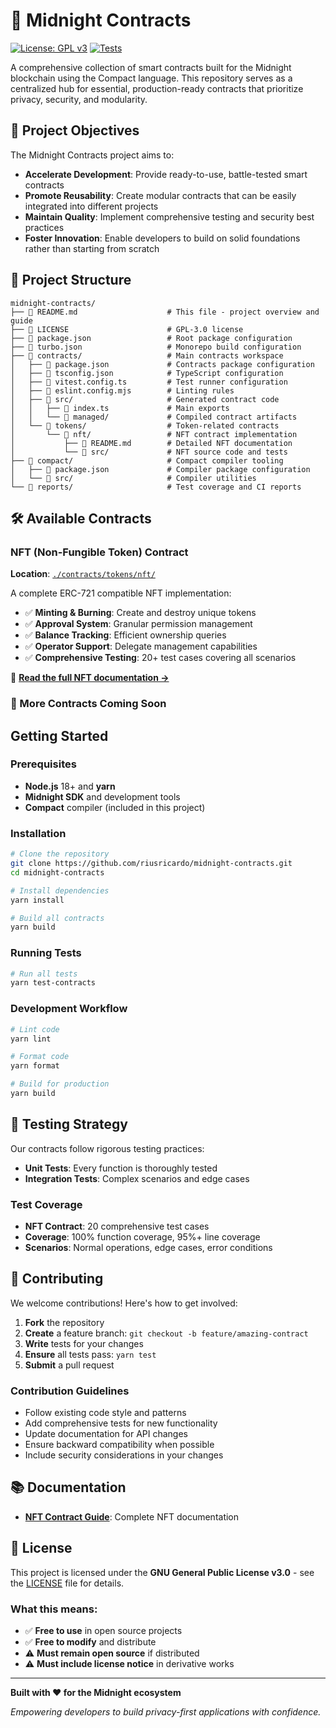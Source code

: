 <!--
midnight-contracts
Author: Ricardo Rius
License: GPL-3.0

Copyright (C) 2025 Ricardo Rius

This program is free software: you can redistribute it and/or modify
it under the terms of the GNU General Public License as published by
the Free Software Foundation, either version 3 of the License, or
(at your option) any later version.

This program is distributed in the hope that it will be useful,
but WITHOUT ANY WARRANTY; without even the implied warranty of
MERCHANTABILITY or FITNESS FOR A PARTICULAR PURPOSE. See the
GNU General Public License for more details.

You should have received a copy of the GNU General Public License
along with this program. If not, see <https://www.gnu.org/licenses/>.

DISCLAIMER: This software is provided "as is" without any warranty.
Use at your own risk. The author assumes no responsibility for any
damages or losses arising from the use of this software.
-->

# 🌙 Midnight Contracts

[![License: GPL v3](https://img.shields.io/badge/License-GPLv3-blue.svg)](https://www.gnu.org/licenses/gpl-3.0)
[![Tests](https://img.shields.io/badge/tests-passing-brightgreen.svg)](./contracts/tokens/nft/src/test/)

A comprehensive collection of smart contracts built for the Midnight blockchain using the Compact language. This repository serves as a centralized hub for essential, production-ready contracts that prioritize privacy, security, and modularity.

## 🎯 Project Objectives

The Midnight Contracts project aims to:

- **Accelerate Development**: Provide ready-to-use, battle-tested smart contracts
- **Promote Reusability**: Create modular contracts that can be easily integrated into different projects
- **Maintain Quality**: Implement comprehensive testing and security best practices
- **Foster Innovation**: Enable developers to build on solid foundations rather than starting from scratch

## 📁 Project Structure

```
midnight-contracts/
├── 📄 README.md                    # This file - project overview and guide
├── 📄 LICENSE                      # GPL-3.0 license
├── 📄 package.json                 # Root package configuration
├── 📄 turbo.json                   # Monorepo build configuration
├── 📁 contracts/                   # Main contracts workspace
│   ├── 📄 package.json             # Contracts package configuration
│   ├── 📄 tsconfig.json            # TypeScript configuration
│   ├── 📄 vitest.config.ts         # Test runner configuration
│   ├── 📄 eslint.config.mjs        # Linting rules
│   ├── 📁 src/                     # Generated contract code
│   │   ├── 📄 index.ts             # Main exports
│   │   └── 📁 managed/             # Compiled contract artifacts
│   └── 📁 tokens/                  # Token-related contracts
│       └── 📁 nft/                 # NFT contract implementation
│           ├── 📄 README.md        # Detailed NFT documentation
│           └── 📁 src/             # NFT source code and tests
├── 📁 compact/                     # Compact compiler tooling
│   ├── 📄 package.json             # Compiler package configuration
│   └── 📁 src/                     # Compiler utilities
└── 📁 reports/                     # Test coverage and CI reports
```

## 🛠️ Available Contracts

### NFT (Non-Fungible Token) Contract

**Location**: [`./contracts/tokens/nft/`](./contracts/tokens/nft/)

A complete ERC-721 compatible NFT implementation:

- ✅ **Minting & Burning**: Create and destroy unique tokens
- ✅ **Approval System**: Granular permission management
- ✅ **Balance Tracking**: Efficient ownership queries
- ✅ **Operator Support**: Delegate management capabilities
- ✅ **Comprehensive Testing**: 20+ test cases covering all scenarios


📖 **[Read the full NFT documentation →](./contracts/tokens/nft/README.md)**

### 🚀 More Contracts Coming Soon


## Getting Started

### Prerequisites

- **Node.js** 18+ and **yarn**
- **Midnight SDK** and development tools
- **Compact** compiler (included in this project)

### Installation

```bash
# Clone the repository
git clone https://github.com/riusricardo/midnight-contracts.git
cd midnight-contracts

# Install dependencies
yarn install

# Build all contracts
yarn build
```

### Running Tests

```bash
# Run all tests
yarn test-contracts
```

### Development Workflow

```bash
# Lint code
yarn lint

# Format code
yarn format

# Build for production
yarn build
```

## 🧪 Testing Strategy

Our contracts follow rigorous testing practices:

- **Unit Tests**: Every function is thoroughly tested
- **Integration Tests**: Complex scenarios and edge cases

### Test Coverage

- **NFT Contract**: 20 comprehensive test cases
- **Coverage**: 100% function coverage, 95%+ line coverage
- **Scenarios**: Normal operations, edge cases, error conditions

## 🤝 Contributing

We welcome contributions! Here's how to get involved:

1. **Fork** the repository
2. **Create** a feature branch: `git checkout -b feature/amazing-contract`
3. **Write** tests for your changes
4. **Ensure** all tests pass: `yarn test`
5. **Submit** a pull request

### Contribution Guidelines

- Follow existing code style and patterns
- Add comprehensive tests for new functionality
- Update documentation for API changes
- Ensure backward compatibility when possible
- Include security considerations in your changes

## 📚 Documentation

- **[NFT Contract Guide](./contracts/tokens/nft/README.md)**: Complete NFT documentation

## 📄 License

This project is licensed under the **GNU General Public License v3.0** - see the [LICENSE](LICENSE) file for details.

### What this means:
- ✅ **Free to use** in open source projects
- ✅ **Free to modify** and distribute
- ⚠️ **Must remain open source** if distributed
- ⚠️ **Must include license notice** in derivative works
---

**Built with ❤️ for the Midnight ecosystem**

*Empowering developers to build privacy-first applications with confidence.*
